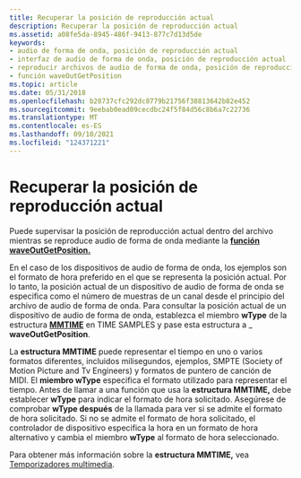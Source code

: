 ```yaml
---
title: Recuperar la posición de reproducción actual
description: Recuperar la posición de reproducción actual
ms.assetid: a08fe5da-8945-486f-9413-877c7d13d5de
keywords:
- audio de forma de onda, posición de reproducción actual
- interfaz de audio de forma de onda, posición de reproducción actual
- reproducir archivos de audio de forma de onda, posición de reproducción actual
- función waveOutGetPosition
ms.topic: article
ms.date: 05/31/2018
ms.openlocfilehash: b28737cfc292dc8779b21756f38813642b82e452
ms.sourcegitcommit: 9eebab0ead09cecdbc24f5f84d56c8b6a7c22736
ms.translationtype: MT
ms.contentlocale: es-ES
ms.lasthandoff: 09/10/2021
ms.locfileid: "124371221"
---
```

# <a name="retrieving-the-current-playback-position"></a>Recuperar la posición de reproducción actual

Puede supervisar la posición de reproducción actual dentro del archivo mientras se reproduce audio de forma de onda mediante la [**función waveOutGetPosition.**](/windows/win32/api/mmeapi/nf-mmeapi-waveoutgetposition)

En el caso de los dispositivos de audio de forma de onda, los ejemplos son el formato de hora preferido en el que se representa la posición actual. Por lo tanto, la posición actual de un dispositivo de audio de forma de onda se especifica como el número de muestras de un canal desde el principio del archivo de audio de forma de onda. Para consultar la posición actual de un dispositivo de audio de forma de onda, establezca el miembro **wType** de la estructura [**MMTIME**](/previous-versions//dd757347(v=vs.85)) en TIME SAMPLES y pase esta estructura a \_ **waveOutGetPosition**.

La **estructura MMTIME** puede representar el tiempo en uno o varios formatos diferentes, incluidos milisegundos, ejemplos, SMPTE (Society of Motion Picture and Tv Engineers) y formatos de puntero de canción de MIDI. El **miembro wType** especifica el formato utilizado para representar el tiempo. Antes de llamar a una función que usa la **estructura MMTIME,** debe establecer **wType** para indicar el formato de hora solicitado. Asegúrese de comprobar **wType después** de la llamada para ver si se admite el formato de hora solicitado. Si no se admite el formato de hora solicitado, el controlador de dispositivo especifica la hora en un formato de hora alternativo y cambia el miembro **wType** al formato de hora seleccionado.

Para obtener más información sobre la **estructura MMTIME,** vea [Temporizadores multimedia](multimedia-timers.md).

 

 